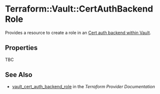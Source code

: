 # Terraform::Vault::CertAuthBackendRole

Provides a resource to create a role in an [Cert auth backend within Vault](https://www.vaultproject.io/docs/auth/cert.html).

## Properties

TBC

## See Also

* [vault_cert_auth_backend_role](https://www.terraform.io/docs/providers/vault/r/cert_auth_backend_role.html) in the _Terraform Provider Documentation_